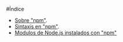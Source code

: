 #Índice

+ [Sobre "npm"](about_npm.md).
+ [Sintaxis en "npm"](syntax.md).
+ [Modulos de Node.js instalados con "npm"](nodejs_packages/README.md)
